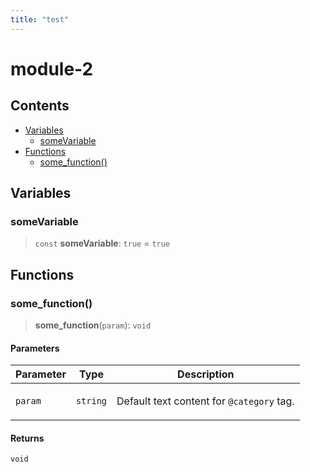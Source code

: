 ```yaml
---
title: "test"
---
```


# module-2

## Contents

+ [Variables](#variables)
  + [someVariable](#somevariable)
+ [Functions](#functions)
  + [some\_function()](#some_function)

## Variables

### someVariable

> `const` **someVariable**: `true` = `true`

## Functions

### some\_function()

> **some\_function**(`param`): `void`

#### Parameters
<table>
<thead>
<tr>
<th>Parameter</th>
<th>Type</th>
<th>Description</th>
</tr>
</thead>
<tbody>
<tr>
<td>

`param`

</td>
<td>

`string`

</td>
<td>

Default text content for `@category` tag.

</td>
</tr>
</tbody>
</table>

#### Returns

`void`
